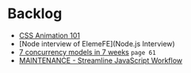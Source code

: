 # Backlog

* [CSS Animation 101](https://github.com/cssanimation/css-animation-101)
* [Node interview of ElemeFE](Node.js Interview)
* [7 concurrency models in 7 weeks](https://pragprog.com/book/pb7con/seven-concurrency-models-in-seven-weeks) `page 61`
* [MAINTENANCE - Streamline JavaScript Workflow](https://survivejs.com/maintenance/)

